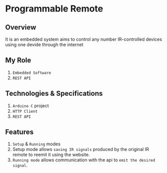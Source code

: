 # Programmable Remote

## Overview
It is an embedded system aims to control any number IR-controlled devices using one devide through the internet

## My Role
1. `Embedded Software`
2. `REST API`

## Technologies & Specifications
1. `Arduino C` project
2. `HTTP Client`
3. `REST API`

## Features
1. `Setup` & `Running` modes
2. Setup mode allows `saving IR signals` produced by the original IR remote to reemit it using the website.
3. `Running mode` allows communication with the api to `emit the desired signal`.